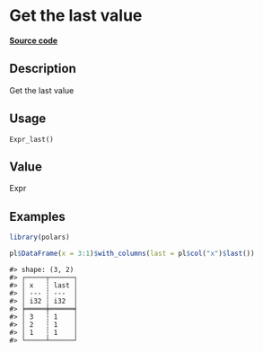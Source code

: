 

# Get the last value

[**Source code**](https://github.com/pola-rs/r-polars/tree/main/R/after-wrappers.R#L20)

## Description

Get the last value

## Usage

<pre><code class='language-R'>Expr_last()
</code></pre>

## Value

Expr

## Examples

``` r
library(polars)

pl$DataFrame(x = 3:1)$with_columns(last = pl$col("x")$last())
```

    #> shape: (3, 2)
    #> ┌─────┬──────┐
    #> │ x   ┆ last │
    #> │ --- ┆ ---  │
    #> │ i32 ┆ i32  │
    #> ╞═════╪══════╡
    #> │ 3   ┆ 1    │
    #> │ 2   ┆ 1    │
    #> │ 1   ┆ 1    │
    #> └─────┴──────┘
